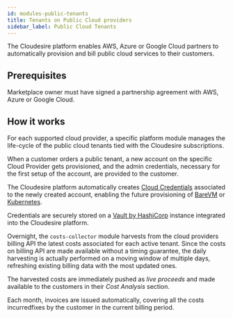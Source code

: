 ```yaml
---
id: modules-public-tenants
title: Tenants on Public Cloud providers
sidebar_label: Public Cloud Tenants
---
```


The Cloudesire platform enables AWS, Azure or Google Cloud partners to
automatically provision and bill public cloud services to their customers.

## Prerequisites

Marketplace owner must have signed a partnership agreement with AWS, Azure or
Google Cloud.

## How it works

For each supported cloud provider, a specific platform module manages the
life-cycle of the public cloud tenants tied with the Cloudesire subscriptions.

When a customer orders a public tenant, a new account on the specific Cloud
Provider gets provisioned, and the admin credentials, necessary for the
first setup of the account, are provided to the customer.

The Cloudesire platform automatically creates [Cloud
Credentials](customer-cloud-credentials.md) associated to the newly created
account, enabling the future provisioning of [BareVM](vm.md) or
[Kubernetes](modules-kubernetes.md).

Credentials are securely stored on a [Vault by
HashiCorp](https://www.vaultproject.io/) instance integrated into the Cloudesire
platform.

Overnight, the `costs-collector` module harvests from the cloud providers billing
API the latest costs associated for each active tenant. Since the costs on
billing API are made available without a timing guarantee, the daily harvesting
is actually performed on a moving window of multiple days, refreshing existing
billing data with the most updated ones.

The harvested costs are immediately pushed as *live proceeds* and made available
to the customers in their *Cost Analysis* section.

Each month, invoices are issued automatically, covering all the costs incurredfixes by
the customer in the current billing period.
